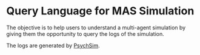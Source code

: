 Query Language for MAS Simulation
=========

The objective is to help users to understand a multi-agent simulation by giving them the opportunity to query the logs of the simulation.

The logs are generated by [PsychSim](https://github.com/pynadath/psychsim).

